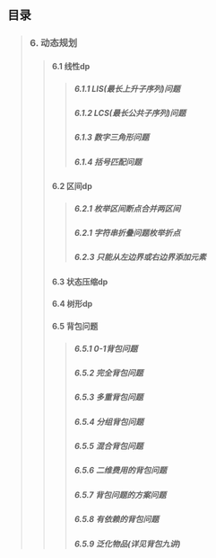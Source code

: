 ## 目录

> ### 6. 动态规划
> > #### 6.1 线性dp
> > > ##### 6.1.1 LIS(最长上升子序列)问题
> > > ##### 6.1.2 LCS(最长公共子序列)问题
> > > ##### 6.1.3 数字三角形问题
> > > ##### 6.1.4 括号匹配问题
> > #### 6.2 区间dp
> > > ##### 6.2.1 枚举区间断点合并两区间
> > > ##### 6.2.1 字符串折叠问题枚举折点
> > > ##### 6.2.3 只能从左边界或右边界添加元素
> > #### 6.3 状态压缩dp
> > #### 6.4 树形dp
> > #### 6.5 背包问题
> > > ##### 6.5.1 0-1背包问题
> > > ##### 6.5.2 完全背包问题
> > > ##### 6.5.3 多重背包问题
> > > ##### 6.5.4 分组背包问题
> > > ##### 6.5.5 混合背包问题
> > > ##### 6.5.6 二维费用的背包问题
> > > ##### 6.5.7 背包问题的方案问题
> > > ##### 6.5.8 有依赖的背包问题
> > > ##### 6.5.9 泛化物品(详见背包九讲)
